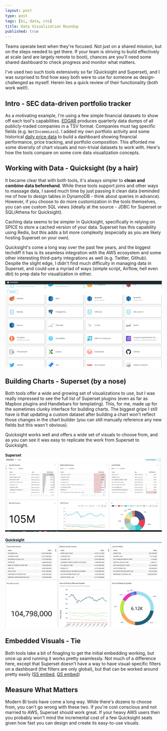 ```yaml
---
layout: post
type: post
tags: [bi, data, cto]
title: Data Visualization Roundup
published: true
---
```


Teams operate best when they're focused.  Not just on a shared mission, but on the steps needed to get there.  If your team is striving to build effectively at scale (and are largely remote to boot), chances are you'll need some shared dashboard to check progress and monitor what matters.

I've used two such tools extensively so far (Quicksight and Superset), and I was surprised to find how easy both were to use for someone as design-challenged as myself.  Herein lies a quick review of their functionality (both work well!).

## Intro - SEC data-driven portfolio tracker

As a motivating example, I'm using a few simple financial datasets to show off each tool's capabilities.  [EDGAR](https://www.sec.gov/dera/data/financial-statement-data-sets) produces quarterly data dumps of all publicly-traded companies in a TSV format.  Companies must tag specific fields   (e.g. `NetIncomeLoss`).  I added my own portfolio activity and some historical [daily price data](https://www.nyse.com/market-data/historical) to build a dashboard showing financial performance, price tracking, and portfolio composition.  This afforded me some diversity of chart visuals and non-trivial datasets to work with.  Here's how the tools compare on some core data visualization concepts.

## Working with Data - Quicksight (by a hair)

It became clear that with both tools, it's  always simpler to **clean and combine data beforehand**.  While these tools support joins and other ways to massage data, I saved much time by just passing it clean data (reminded me of how to design tables in DynamoDB - think about queries in advance).  However, if you choose to do more customization in the tools themselves, you can use custom SQL views (ideally at the source - JDBC for Superset or SQL/Athena for Quicksight).

Caching data seems to be simpler in Quicksight, specifically in relying on SPICE to store a cached version of your data.  Superset has this capability using Redis, but this adds a bit more complexity (especially as you are likely hosting Superset on your own).

Quicksight's come a long way over the past few years, and the biggest techdiff it has is its seamless integration with the AWS ecosystem and some other interesting third-party integrations as well (e.g. Twitter, Github).  Despite the slight edge, I didn't find much difficulty in managing data in Superset, and could use a myriad of ways (simple script, Airflow, hell even dbt) to prep data for visualization in either.

<img class="ui large centered rounded image rotate180" src="/assets/qs-sources.png" />

## Building Charts - Superset (by a nose)

Both tools offer a wide and growing set of visualizations to use, but I was really impressed to see the full list of Superset plugins (even as far as Mapbox plugins and Handlebars for templating).  This, for me, made up for the sometimes clunky interface for building charts. The biggest gripe I still have is that updating a custom dataset after building a chart won't reflect those changes in the chart builder (you can still manually reference any new fields but this wasn't obvious).

Quicksight works well and offers a wide set of visuals to choose from, and as you can see it was easy to replicate the work from Superset to Quicksight.

<small><b>Superset</b></small>
<img class="ui large centered rounded image rotate180" src="/assets/superset-dash.png" />

<small><b>Quicksight</b></small>
<img class="ui large centered rounded image rotate180" src="/assets/qs-dash.png" />

## Embedded Visuals - Tie

Both tools take a bit of finagling to get the initial embedding working, but once up and running it works pretty seamlessly.  Not much of a difference here, except that Superset doesn't have a way to have visual-specific filters on a dashboard (the filters are only global), but that can be worked around pretty easily ([SS embed](https://medium.com/@khushbu.adav/embedding-superset-dashboards-in-your-react-application-7f282e3dbd88), [QS embed](https://docs.aws.amazon.com/quicksight/latest/user/embedded-analytics-dashboards-for-everyone.html))

## Measure What Matters

Modern BI tools have come a long way.  While there's dozens to choose from, you can't go wrong with these two.  If you're cost conscious and not married to AWS, Superset should work great.  If your heavy AWS users then you probably won't mind the incremental cost of a few Quicksight seats given how fast you can design and create its easy-to-use visuals.
